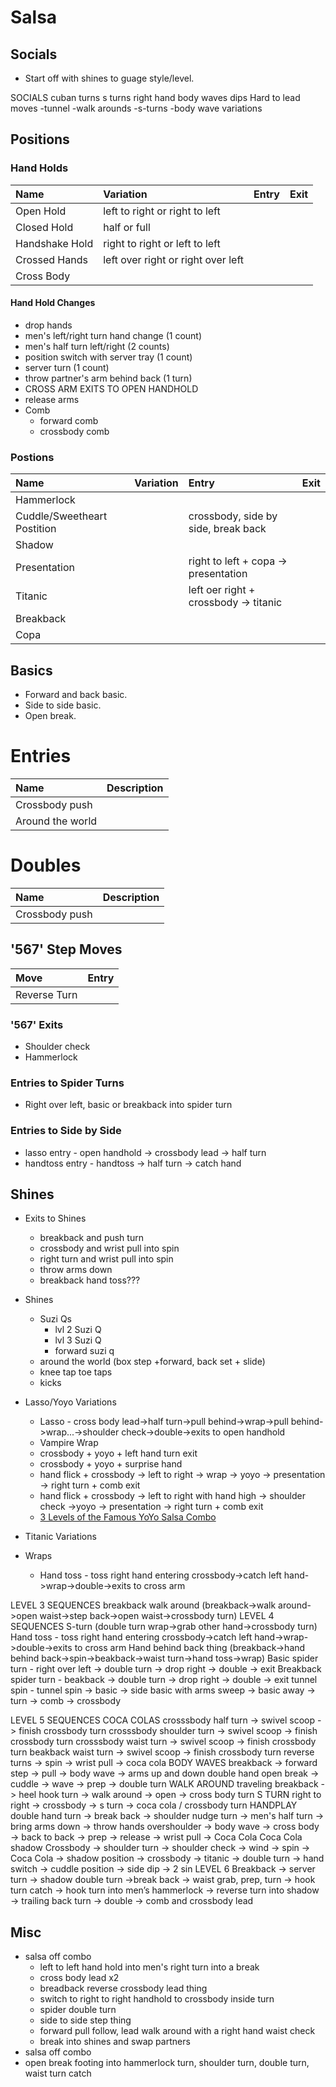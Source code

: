# Salsa

## Socials

- Start off with shines to guage style/level.

SOCIALS
cuban turns
s turns
right hand
body waves
dips
Hard to lead moves
-tunnel
-walk arounds
-s-turns
-body wave variations

## Positions

### Hand Holds

| Name           | Variation                          | Entry | Exit |
| :------------- | :--------------------------------- | :---- | :--- |
| Open Hold      | left to right or right to left     |       |      |
| Closed Hold    | half or full                       |       |      |
| Handshake Hold | right to right or left to left     |       |      |
| Crossed Hands  | left over right or right over left |       |      |
| Cross Body     |                                    |       |      |

#### Hand Hold Changes

- drop hands
- men's left/right turn hand change (1 count)
- men's half turn left/right (2 counts)
- position switch with server tray (1 count)
- server turn (1 count)
- throw partner's arm behind back (1 turn)
- CROSS ARM EXITS TO OPEN HANDHOLD
- release arms
- Comb
  - forward comb
  - crossbody comb

### Postions

| Name                        | Variation | Entry                                 | Exit |
| :-------------------------- | :-------- | :------------------------------------ | :--- |
| Hammerlock                  |           |                                       |      |
| Cuddle/Sweetheart Postition |           | crossbody, side by side, break back   |      |
| Shadow                      |           |                                       |      |
| Presentation                |           | right to left + copa -> presentation  |      |
| Titanic                     |           | left oer right + crossbody -> titanic |      |
| Breakback                   |           |                                       |      |
| Copa                        |           |                                       |      |

## Basics

- Forward and back basic.
- Side to side basic.
- Open break.

# Entries

| Name             | Description |
| :--------------- | :---------- |
| Crossbody push   |             |
| Around the world |             |

# Doubles

| Name           | Description |
| :------------- | :---------- |
| Crossbody push |             |

## '567' Step Moves

| Move         | Entry |
| :----------- | :---- |
| Reverse Turn |       |

### '567' Exits

- Shoulder check
- Hammerlock

### Entries to Spider Turns

- Right over left, basic or breakback into spider turn

### Entries to Side by Side

- lasso entry - open handhold -> crossbody lead -> half turn
- handtoss entry - handtoss -> half turn -> catch hand

## Shines

- Exits to Shines
  - breakback and push turn
  - crossbody and wrist pull into spin
  - right turn and wrist pull into spin
  - throw arms down
  - breakback hand toss???
- Shines

  - Suzi Qs
    - lvl 2 Suzi Q
    - lvl 3 Suzi Q
    - forward suzi q
  - around the world (box step +forward, back set + slide)
  - knee tap toe taps
  - kicks

- Lasso/Yoyo Variations
  - Lasso - cross body lead->half turn->pull behind->wrap->pull behind->wrap...->shoulder check->double->exits to open handhold
  - Vampire Wrap
  - crossbody + yoyo + left hand turn exit
  - crossbody + yoyo + surprise hand
  - hand flick + crossbody -> left to right -> wrap -> yoyo -> presentation -> right turn + comb exit
  - hand flick + crossbody -> left to right with hand high -> shoulder check ->yoyo -> presentation -> right turn + comb exit
  - [3 Levels of the Famous YoYo Salsa Combo](https://www.youtube.com/watch?v=1h4e7bN6jB4&t=366s)
- Titanic Variations

- Wraps
  - Hand toss - toss right hand entering crossbody->catch left hand->wrap->double->exits to cross arm

LEVEL 3 SEQUENCES
breakback walk around (breakback->walk around->open waist->step back->open waist->crossbody turn)
LEVEL 4 SEQUENCES
S-turn (double turn wrap->grab other hand->crossbody turn)
Hand toss - toss right hand entering crossbody->catch left hand->wrap->double->exits to cross arm
Hand behind back thing (breakback->hand behind back->spin->beakback->waist turn->hand toss->wrap)
Basic spider turn - right over left -> double turn -> drop right -> double -> exit
Breakback spider turn - beakback -> double turn -> drop right -> double -> exit
tunnel spin - tunnel spin -> basic -> side basic with arms sweep -> basic away -> turn -> comb -> crossbody

LEVEL 5 SEQUENCES
COCA COLAS
crosssbody half turn -> swivel scoop -> finish crossbody turn
crosssbody shoulder turn -> swivel scoop -> finish crossbody turn
crosssbody waist turn -> swivel scoop -> finish crossbody turn
beakback waist turn -> swivel scoop -> finish crossbody turn
reverse turns -> spin -> wrist pull -> coca cola
BODY WAVES
breakback -> forward step -> pull -> body wave -> arms up and down
double hand open break -> cuddle -> wave -> prep -> double turn
WALK AROUND
traveling breakback -> heel hook turn -> walk around -> open -> cross body turn
S TURN
right to right -> crossbody -> s turn -> coca cola / crossbody turn
HANDPLAY
double hand turn -> break back -> shoulder nudge turn -> men's half turn -> bring arms down -> throw hands overshoulder -> body wave -> cross body -> back to back -> prep -> release -> wrist pull -> Coca Cola
Coca Cola shadow
Crossbody -> shoulder turn -> shoulder check -> wind -> spin -> Coca Cola -> shadow position -> crossbody -> titanic -> double turn -> hand switch -> cuddle position -> side dip -> 2 sin
LEVEL 6
Breakback -> server turn -> shadow double turn ->break back -> waist grab, prep, turn -> hook turn catch -> hook turn into men’s hammerlock -> reverse turn into shadow -> trailing back turn -> double -> comb and crossbody lead

## Misc

- salsa off combo
  - left to left hand hold into men's right turn into a break
  - cross body lead x2
  - breadback reverse crossbody lead thing
  - switch to right to right handhold to crossbody inside turn
  - spider double turn
  - side to side step thing
  - forward pull follow, lead walk around with a right hand waist check
  - break into shines and swap partners
- salsa off combo
- open break footing into hammerlock turn, shoulder turn, double turn, waist turn catch
